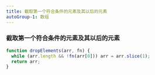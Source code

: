 ```yaml
---
title: 截取第一个符合条件的元素及其以后的元素
autoGroup-1: 数组
---
```


### 截取第一个符合条件的元素及其以后的元素

```js
function dropElements(arr, fn) {
  while (arr.length && !fn(arr[0])) arr = arr.slice(1);
  return arr;
}
```

